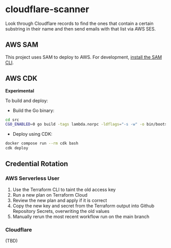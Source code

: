 # cloudflare-scanner

Look through Cloudflare records to find the ones that contain a certain substring in their name and
then send emails with that list via AWS SES.

## AWS SAM

This project uses SAM to deploy to AWS. For development, [install the SAM CLI](https://docs.aws.amazon.com/serverless-application-model/latest/developerguide/install-sam-cli.html).

## AWS CDK

**Experimental**

To build and deploy:

* Build the Go binary:

```sh
cd src
CGO_ENABLED=0 go build -tags lambda.norpc -ldflags="-s -w" -o bin/bootstrap ./main.go
```

* Deploy using CDK:

```sh
docker compose run --rm cdk bash
cdk deploy
```

## Credential Rotation

### AWS Serverless User

1. Use the Terraform CLI to taint the old access key
2. Run a new plan on Terraform Cloud
3. Review the new plan and apply if it is correct
4. Copy the new key and secret from the Terraform output into Github Repository Secrets, overwriting the old values
5. Manually rerun the most recent workflow run on the main branch

### Cloudflare

(TBD)
